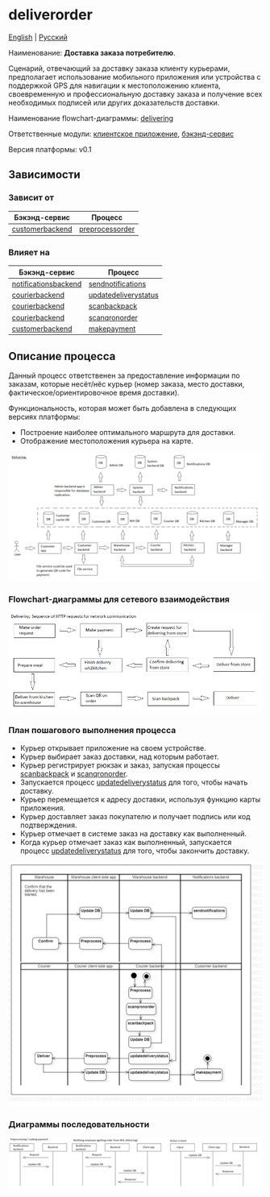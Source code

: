 # deliverorder

[English](deliverorder.md) | [Русский](deliverorder.ru.md)

Наименование: **Доставка заказа потребителю**.

Сценарий, отвечающий за доставку заказа клиенту курьерами, предполагает использование мобильного приложения или устройства с поддержкой GPS для навигации к местоположению клиента, своевременную и профессиональную доставку заказа и получение всех необходимых подписей или других доказательств доставки.

Наименование flowchart-диаграммы: [delivering](../../flowchartnames/delivering.ru.md)

Ответственные модули: [клиентское приложение](../../frontend/courierclient.ru.md), [бэкэнд-сервис](../../backend/courierbackend.ru.md)

Версия платформы: v0.1

## Зависимости

### Зависит от

| Бэкэнд-сервис | Процесс |
| --- | ---- |
| [customerbackend](../../backend/customerbackend.ru.md) | [preprocessorder](../delivering/preprocessorder.ru.md) |

### Влияет на

| Бэкэнд-сервис | Процесс |
| --- | ---- |
| [notificationsbackend](../../backend/notificationsbackend.ru.md) | [sendnotifications](../notificationsbackend/sendnotifications.ru.md) |
| [courierbackend](../../backend/courierbackend.ru.md) | [updatedeliverystatus](../delivering/updatedeliverystatus.ru.md) |
| [courierbackend](../../backend/courierbackend.ru.md) | [scanbackpack](../delivering/scanbackpack.ru.md) |
| [courierbackend](../../backend/courierbackend.ru.md) | [scanqronorder](../delivering/scanqronorder.ru.md) |
| [customerbackend](../../backend/customerbackend.ru.md) | [makepayment](../delivering/makepayment.ru.md) |

## Описание процесса

Данный процесс ответственен за предоставление информации по заказам, которые несёт/нёс курьер (номер заказа, место доставки, фактическое/ориентировочное время доставки).

Функциональность, которая может быть добавлена в следующих версиях платформы:
- Построение наиболее оптимального маршрута для доставки.
- Отображение местоположения курьера на карте.

![delivering_overall](../../img/flowchartnames/delivering_overall.png)

### Flowchart-диаграммы для сетевого взаимодействия

![overall.delivering](../../img/flowcharts/overall.delivering.png)

### План пошагового выполнения процесса

- Курьер открывает приложение на своем устройстве.
- Курьер выбирает заказ доставки, над которым работает.
- Курьер регистрирует рюкзак и заказ, запуская процессы [scanbackpack](scanbackpack.ru.md) и [scanqronorder](scanqronorder.ru.md).
- Запускается процесс [updatedeliverystatus](../delivering/updatedeliverystatus.ru.md) для того, чтобы начать доставку.
- Курьер перемещается к адресу доставки, используя функцию карты приложения.
- Курьер доставляет заказ покупателю и получает подпись или код подтверждения.
- Курьер отмечает в системе заказ на доставку как выполненный.
- Когда курьер отмечает заказ как выполненный, запускается процесс [updatedeliverystatus](../delivering/updatedeliverystatus.ru.md) для того, чтобы закончить доставку.

![courier.deliverorder](../../img/activitydiagrams/courier.deliverorder.png)

### Диаграммы последовательности

![courier.deliverorder](../../img/sequencediagram/courier.deliverorder.png)
